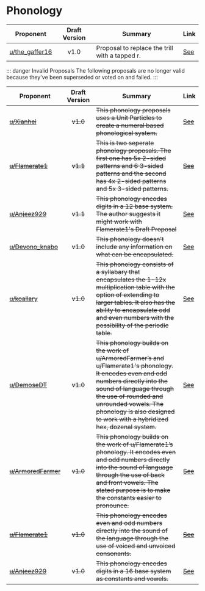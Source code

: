 # Phonology

| Proponent                                                 | Draft Version | Summary                                                                                                                                                                                                                                                                                 | Link                                                                                                                     |
| --------------------------------------------------------- | :-----------: | --------------------------------------------------------------------------------------------------------------------------------------------------------------------------------------------------------------------------------------------------------------------------------------- | ------------------------------------------------------------------------------------------------------------------------ |
| [u/the_gaffer16](https://www.reddit.com/u/the_gaffer16)             |     v1.0      | Proposal to replace the trill with a tapped r.                                                                                                                                                                                           | [See](https://www.reddit.com/r/EncapsulatedLanguage/comments/hu7l6s/draft_proposal_for_the_removal_of_the_trill/)    |

::: danger Invalid Proposals
  The following proposals are no longer valid because they've been superseded or voted on and failed.
:::

| Proponent                                                 | Draft Version | Summary                                                                                                                                                                                                                                                                                 | Link                                                                                                                     |
| --------------------------------------------------------- | :-----------: | --------------------------------------------------------------------------------------------------------------------------------------------------------------------------------------------------------------------------------------------------------------------------------------- | ------------------------------------------------------------------------------------------------------------------------ |
| ~~[u/Xianhei](https://www.reddit.com/u/Xianhei)~~             |     ~~v1.0~~      | ~~This phonology proposals uses a Unit Particles to create a numeral based phonological system.~~                                                                                                                                                                                           | ~~[See](https://www.reddit.com/r/EncapsulatedLanguage/comments/hmzm55/moving_from_numeral_to_science_then_to_everyday/)~~    |
| ~~[u/Flamerate1](https://www.reddit.com/u/Flamerate1)~~       |     ~~v1.1~~      | ~~This is two seperate phonology proposals. The first one has 5x 2-sided patterns and 6 3-sided patterns and the second has 4x 2-sided patterns and 5x 3-sided patterns.~~                                                                                                                  | ~~[See](https://www.reddit.com/r/EncapsulatedLanguage/comments/hmdfdc/f1_for_help_flamerate1_s_new_phonology_draft/)~~       |
| ~~[u/Anjeez929](https://www.reddit.com/u/Anjeez929)~~         |     ~~v1.1~~      | ~~This phonology encodes digits in a 12 base system. The author suggests it might work with Flamerate1's Draft Proposal~~                                                                                                                                                                   | ~~[See](https://www.reddit.com/r/EncapsulatedLanguage/comments/hm33m8/my_hex_thing_adapted_for_base_12/)~~                   |
| ~~[u/Devono_knabo](https://www.reddit.com/u/Devono_knabo)~~   |     ~~v1.0~~      | ~~This phonology doesn't include any information on what can be encapsulated.~~                                                                                                                                                                                                             | ~~[See](https://www.reddit.com/r/EncapsulatedLanguage/comments/hlzh9q/phonology_proposal/)~~                                 |
| ~~[u/koallary](https://www.reddit.com/u/koallary)~~           |     ~~v1.0~~      | ~~This phonology consists of a syllabary that encapsulates the 1-12x multiplication table with the option of extending to larger tables. It also has the ability to encapsulate odd and even numbers with the possibility of the periodic table.~~                                          | ~~[See](https://www.reddit.com/r/EncapsulatedLanguage/comments/hlskxu/draft_proposal%CB%90_phonology_based_on_base_12/)~~    |
| ~~[u/DemoseDT](https://www.reddit.com/u/DemoseDT)~~           |     ~~v1.0~~      | ~~This phonology builds on the work of u/ArmoredFarmer’s and u/Flamerate1's phonology. It encodes even and odd numbers directly into the sound of language through the use of rounded and unrounded vowels. The phonology is also designed to work with a hybridized hex, dozenal system.~~ | ~~[See](https://www.reddit.com/r/EncapsulatedLanguage/comments/hihvjk/draft_proposal_hex_dozenal_hybrid_vowel_system/)~~     |
| ~~[u/ArmoredFarmer](https://www.reddit.com/u/ArmoredFarmer)~~ |     ~~v1.0~~      | ~~This phonology builds on the work of u/Flamerate1’s phonology. It encodes even and odd numbers directly into the sound of language through the use of back and front vowels. The stated purpose is to make the constants easier to pronounce.~~                                           | ~~[See](https://www.reddit.com/r/EncapsulatedLanguage/comments/hh6uiw/another_draft_proposal_for_phonology_armoredfarmer/)~~ |
| ~~[u/Flamerate1](https://www.reddit.com/u/Flamerate1)~~       |     ~~v1.0~~      | ~~This phonology encodes even and odd numbers directly into the sound of the language through the use of voiced and unvoiced consonants.~~                                                                                                                                                  | ~~[See](https://www.reddit.com/r/EncapsulatedLanguage/comments/heo82f/phonology_draft_proposition_flamerate1_f1_for_help/)~~ |
| ~~[u/Anjeez929 ](https://www.reddit.com/u/Anjeez929 )~~ |   ~~v1.0~~    | ~~This phonology encodes digits in a 16 base system as constants and vowels.~~ | ~~[See](https://www.reddit.com/r/EncapsulatedLanguage/comments/hdqgzv/a_base_sixteen_themed_thing/)~~ |

